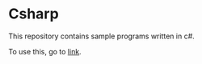 # Csharp
This repository contains sample programs written in c#.

To use this, go to <a href="https://learnwithhaina.wordpress.com/2018/09/20/trying-out-my-c-projects-from-github/#more-311.">link</a>.
